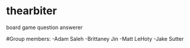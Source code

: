 # thearbiter
board game question answerer

#Group members:
-Adam Saleh
-Brittaney Jin
-Matt LeHoty
-Jake Sutter